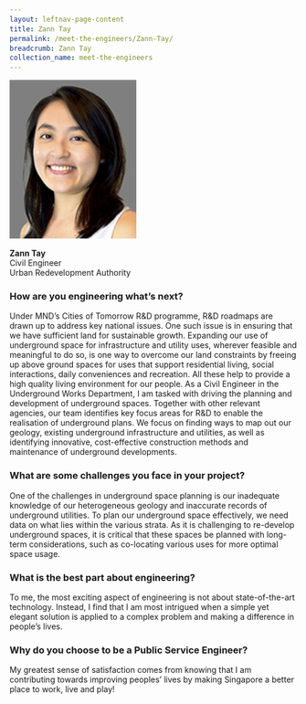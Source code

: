 ```yaml
---
layout: leftnav-page-content
title: Zann Tay
permalink: /meet-the-engineers/Zann-Tay/
breadcrumb: Zann Tay
collection_name: meet-the-engineers
---
```


<img src="/images/Zann.jpg" alt="Zann Tay" style="width:222px;height:278px;" align="left">
<br clear="left">
<br>
<strong>Zann Tay</strong>
<br> Civil Engineer
<br> Urban Redevelopment Authority

### How are you engineering what’s next?
Under MND’s Cities of Tomorrow R&D programme, R&D roadmaps are drawn up to address key national issues. One such issue is in ensuring that we have sufficient land for sustainable growth. Expanding our use of underground space for infrastructure and utility uses, wherever feasible and meaningful to do so, is one way to overcome our land constraints by freeing up above ground spaces for uses that support residential living, social interactions, daily conveniences and recreation. All these help to provide a high quality living environment for our people. As a Civil Engineer in the Underground Works Department, I am tasked with driving the planning and development of underground spaces. Together with other relevant agencies, our team identifies key focus areas for R&D to enable the realisation of underground plans. We focus on finding ways to map out our geology, existing underground infrastructure and utilities, as well as identifying innovative, cost-effective construction methods and maintenance of underground developments.

### What are some challenges you face in your project?
One of the challenges in underground space planning is our inadequate knowledge of our heterogeneous geology and inaccurate records of underground utilities. To plan our underground space effectively, we need data on what lies within the various strata. As it is challenging to re-develop underground spaces, it is critical that these spaces be planned with long-term considerations, such as co-locating various uses for more optimal space usage.

### What is the best part about engineering?
To me, the most exciting aspect of engineering is not about state-of-the-art technology. Instead, I find that I am most intrigued when a simple yet elegant solution is applied to a complex problem and making a difference in people’s lives.

### Why do you choose to be a Public Service Engineer?
My greatest sense of satisfaction comes from knowing that I am contributing towards improving peoples’ lives by making Singapore a better place to work, live and play!
